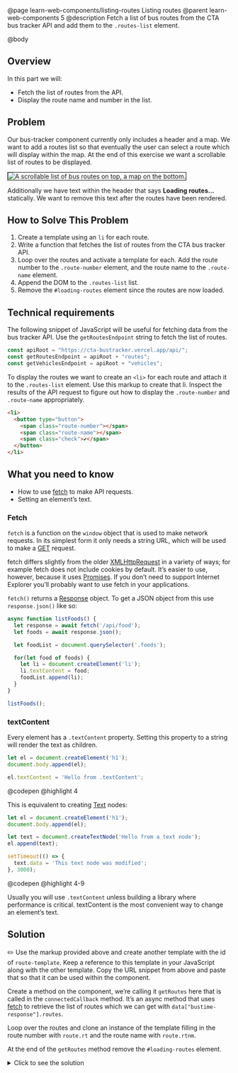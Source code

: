 @page learn-web-components/listing-routes Listing routes
@parent learn-web-components 5
@description Fetch a list of bus routes from the CTA bus tracker API and add them to the `.routes-list` element.

@body

## Overview

In this part we will:

- Fetch the list of routes from the API.
- Display the route name and number in the list.

## Problem

Our bus-tracker component currently only includes a header and a map. We want to add a routes list so that eventually the user can select a route which will display within the map. At the end of this exercise we want a scrollable list of routes to be displayed.

<img src="../static/img/web-components/bt-list-routes.gif"
  style="border: solid 1px black; max-width: 100%;"
  alt="A scrollable list of bus routes on top, a map on the bottom." />

Additionally we have text within the header that says __Loading routes…__ statically. We want to remove this text after the routes have been rendered.

## How to Solve This Problem

1. Create a template using an `li` for each route.
1. Write a function that fetches the list of routes from the CTA bus tracker API.
1. Loop over the routes and activate a template for each. Add the route number to the `.route-number` element, and the route name to the `.route-name` element.
1. Append the DOM to the `.routes-list` list.
1. Remove the `#loading-routes` element since the routes are now loaded.


## Technical requirements

The following snippet of JavaScript will be useful for fetching data from the bus tracker API. Use the `getRoutesEndpoint` string to fetch the list of routes.

```js
const apiRoot = "https://cta-bustracker.vercel.app/api/";
const getRoutesEndpoint = apiRoot + "routes";
const getVehiclesEndpoint = apiRoot + "vehicles";
```

To display the routes we want to create an `<li>` for each route and attach it to the `.routes-list` element. Use this markup to create that li. Inspect the results of the API request to figure out how to display the `.route-number` and `.route-name` appropriately.

```html
<li>
  <button type="button">
    <span class="route-number"></span>
    <span class="route-name"></span>
    <span class="check">✔</span>
  </button>
</li>
```

## What you need to know

- How to use [fetch](https://developer.mozilla.org/en-US/docs/Web/API/Fetch_API) to make API requests.
- Setting an element’s text.

### Fetch

`fetch` is a function on the `window` object that is used to make network requests. In its simplest form it only needs a string URL, which will be used to make a [GET](https://developer.mozilla.org/en-US/docs/Web/HTTP/Methods/GET) request.

fetch differs slightly from the older [XMLHttpRequest](https://developer.mozilla.org/en-US/docs/Web/API/XMLHttpRequest) in a variety of ways; for example fetch does not include cookies by default. It’s easier to use, however, because it uses [Promises](https://developer.mozilla.org/en-US/docs/Web/JavaScript/Reference/Global_Objects/Promise). If you don’t need to support Internet Explorer you’ll probably want to use fetch in your applications.

`fetch()` returns a [Response](https://developer.mozilla.org/en-US/docs/Web/API/Response) object. To get a JSON object from this use `response.json()` like so:

```js
async function listFoods() {
  let response = await fetch('/api/food');
  let foods = await response.json();

  let foodList = document.querySelector('.foods');

  for(let food of foods) {
    let li = document.createElement('li');
    li.textContent = food;
    foodList.append(li);
  }
}

listFoods();
```

### textContent

Every element has a `.textContent` property. Setting this property to a string will render the text as children.

```js
let el = document.createElement('h1');
document.body.append(el);

el.textContent = 'Hello from .textContent';
```
@codepen
@highlight 4

This is equivalent to creating [Text](https://developer.mozilla.org/en-US/docs/Web/API/Document/createTextNode) nodes:

```js
let el = document.createElement('h1');
document.body.append(el);

let text = document.createTextNode('Hello from a text node');
el.append(text);

setTimeout(() => {
  text.data = 'This text node was modified';
}, 3000);
```
@codepen
@highlight 4-9

Usually you will use `.textContent` unless building a library where performance is critical. textContent is the most convenient way to change an element’s text.

## Solution

✏️ Use the markup provided above and create another template with the id of `route-template`. Keep a reference to this template in your JavaScript along with the other template. Copy the URL snippet from above and paste that so that it can be used within the component.

Create a method on the component, we’re calling it `getRoutes` here that is called in the `connectedCallback` method. It’s an async method that uses [fetch](https://developer.mozilla.org/en-US/docs/Web/API/Fetch_API) to retrieve the list of routes which we can get with `data["bustime-response"].routes`.

Loop over the routes and clone an instance of the template filling in the route number with `route.rt` and the route name with `route.rtnm`.

At the end of the `getRoutes` method remove the `#loading-routes` element.

<details>
<summary>Click to see the solution</summary>

@sourceref ./index.html
@highlight 179-187,214-216,219,233,236-251,only
@codepen

</details>